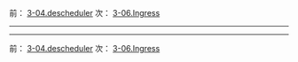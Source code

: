 前： [3-04.descheduler](3-04.descheduler)
次： [3-06.Ingress](3-06.Ingress)

---

---

前： [3-04.descheduler](3-04.descheduler)
次： [3-06.Ingress](3-06.Ingress)
